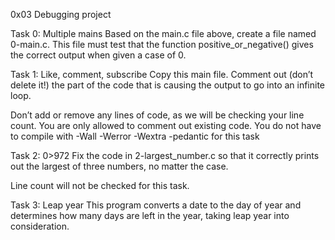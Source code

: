 0x03 Debugging project

Task 0: Multiple mains
Based on the main.c file above, create a file named 0-main.c. This file must test that the function positive_or_negative() gives the correct output when given a case of 0.

Task 1: Like, comment, subscribe
Copy this main file. Comment out (don’t delete it!) the part of the code that is causing the output to go into an infinite loop.

Don’t add or remove any lines of code, as we will be checking your line count. You are only allowed to comment out existing code.
You do not have to compile with -Wall -Werror -Wextra -pedantic for this task

Task 2: 0>972
Fix the code in 2-largest_number.c so that it correctly prints out the largest of three numbers, no matter the case.

Line count will not be checked for this task.

Task 3: Leap year
This program converts a date to the day of year and determines how many days are left in the year, taking leap year into consideration.
